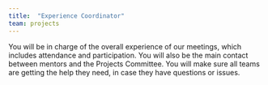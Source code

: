 ```yaml
---
title:  "Experience Coordinator"
team: projects
---
```

You will be in charge of the overall experience of our meetings, which includes attendance and participation. You will also be the main contact between mentors and the Projects Committee. You will make sure all teams are getting the help they need, in case they have questions or issues.
